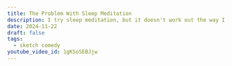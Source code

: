 ```yaml
---
title: The Problem With Sleep Meditation
description: I try sleep meditation, but it doesn't work out the way I'd hoped...
date: 2024-11-22
draft: false
tags:
  - sketch comedy
youtube_video_id: 1gKSoSEBJjw
---
```

